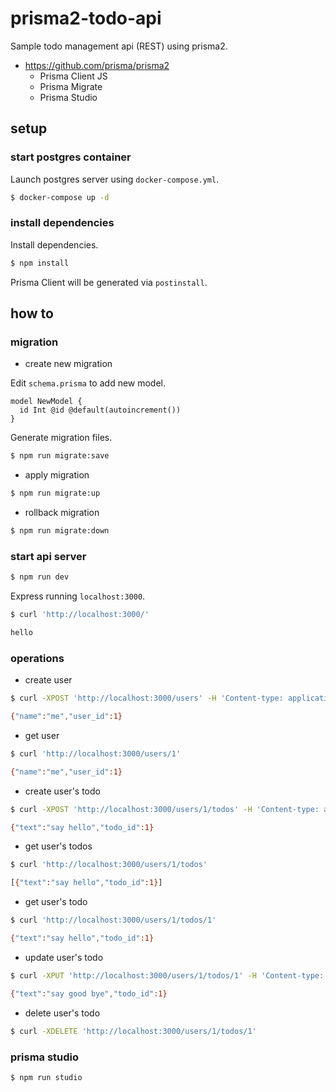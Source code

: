 # prisma2-todo-api

Sample todo management api (REST) using prisma2.

- https://github.com/prisma/prisma2
  - Prisma Client JS
  - Prisma Migrate
  - Prisma Studio

## setup

### start postgres container

Launch postgres server using `docker-compose.yml`.

```bash
$ docker-compose up -d
```

### install dependencies

Install dependencies.

```bash
$ npm install
```

Prisma Client will be generated via `postinstall`.

## how to

### migration

- create new migration

Edit `schema.prisma` to add new model.

```
model NewModel {
  id Int @id @default(autoincrement())
}
```

Generate migration files.

```bash
$ npm run migrate:save
```

- apply migration

```bash
$ npm run migrate:up
```

- rollback migration

```bash
$ npm run migrate:down
```

### start api server

```bash
$ npm run dev
```

Express running `localhost:3000`.

```bash
$ curl 'http://localhost:3000/'

hello
```

### operations

- create user

```bash
$ curl -XPOST 'http://localhost:3000/users' -H 'Content-type: application/json' -d '{"name": "me"}'

{"name":"me","user_id":1}
```

- get user

```bash
$ curl 'http://localhost:3000/users/1'

{"name":"me","user_id":1}
```

- create user's todo

```bash
$ curl -XPOST 'http://localhost:3000/users/1/todos' -H 'Content-type: application/json' -d '{"text": "say hello"}'

{"text":"say hello","todo_id":1}
```

- get user's todos

```bash
$ curl 'http://localhost:3000/users/1/todos'

[{"text":"say hello","todo_id":1}]
```

- get user's todo

```bash
$ curl 'http://localhost:3000/users/1/todos/1'

{"text":"say hello","todo_id":1}
```

- update user's todo

```bash
$ curl -XPUT 'http://localhost:3000/users/1/todos/1' -H 'Content-type: application/json' -d '{"text": "say good bye"}'

{"text":"say good bye","todo_id":1}
```

- delete user's todo

```bash
$ curl -XDELETE 'http://localhost:3000/users/1/todos/1'
```

### prisma studio

```bash
$ npm run studio
```
